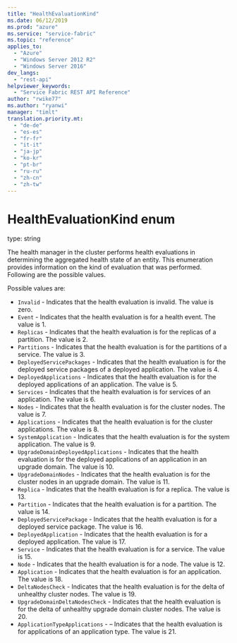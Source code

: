 ```yaml
---
title: "HealthEvaluationKind"
ms.date: 06/12/2019
ms.prod: "azure"
ms.service: "service-fabric"
ms.topic: "reference"
applies_to: 
  - "Azure"
  - "Windows Server 2012 R2"
  - "Windows Server 2016"
dev_langs: 
  - "rest-api"
helpviewer_keywords: 
  - "Service Fabric REST API Reference"
author: "rwike77"
ms.author: "ryanwi"
manager: "timlt"
translation.priority.mt: 
  - "de-de"
  - "es-es"
  - "fr-fr"
  - "it-it"
  - "ja-jp"
  - "ko-kr"
  - "pt-br"
  - "ru-ru"
  - "zh-cn"
  - "zh-tw"
---
```

# HealthEvaluationKind enum

type: string

The health manager in the cluster performs health evaluations in determining the aggregated health state of an entity. This enumeration provides information on the kind of evaluation that was performed. Following are the possible values.

Possible values are: 

  - `Invalid` - Indicates that the health evaluation is invalid. The value is zero.
  - `Event` - Indicates that the health evaluation is for a health event. The value is 1.
  - `Replicas` - Indicates that the health evaluation is for the replicas of a partition. The value is 2.
  - `Partitions` - Indicates that the health evaluation is for the partitions of a service. The value is 3.
  - `DeployedServicePackages` - Indicates that the health evaluation is for the deployed service packages of a deployed application. The value is 4.
  - `DeployedApplications` - Indicates that the health evaluation is for the deployed applications of an application. The value is 5.
  - `Services` - Indicates that the health evaluation is for services of an application. The value is 6.
  - `Nodes` - Indicates that the health evaluation is for the cluster nodes. The value is 7.
  - `Applications` - Indicates that the health evaluation is for the cluster applications. The value is 8.
  - `SystemApplication` - Indicates that the health evaluation is for the system application. The value is 9.
  - `UpgradeDomainDeployedApplications` - Indicates that the health evaluation is for the deployed applications of an application in an upgrade domain. The value is 10.
  - `UpgradeDomainNodes` - Indicates that the health evaluation is for the cluster nodes in an upgrade domain. The value is 11.
  - `Replica` - Indicates that the health evaluation is for a replica. The value is 13.
  - `Partition` - Indicates that the health evaluation is for a partition. The value is 14.
  - `DeployedServicePackage` - Indicates that the health evaluation is for a deployed service package. The value is 16.
  - `DeployedApplication` - Indicates that the health evaluation is for a deployed application. The value is 17.
  - `Service` - Indicates that the health evaluation is for a service. The value is 15.
  - `Node` - Indicates that the health evaluation is for a node. The value is 12.
  - `Application` - Indicates that the health evaluation is for an application. The value is 18.
  - `DeltaNodesCheck` - Indicates that the health evaluation is for the delta of unhealthy cluster nodes. The value is 19.
  - `UpgradeDomainDeltaNodesCheck` - Indicates that the health evaluation is for the delta of unhealthy upgrade domain cluster nodes. The value is 20.
  - `ApplicationTypeApplications` - – Indicates that the health evaluation is for applications of an application type. The value is 21.


